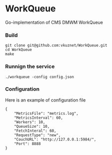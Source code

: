 # WorkQueue
Go-implementation of CMS DMWM WorkQueue

### Build
```
git clone git@github.com:vkuznet/WorkQueue.git
cd WorkQueue
make
```

### Runnign the service
```
./workqueue -config config.json
```

### Configuration
Here is an example of configuration file

```
{
    "MetricsFile": "metrics.log",
    "MetricsInterval": 60,
    "Workers": 10,
    "QueueSize": 10,
    "FetchInteral": 60,
    "RequestType": "new",
    "CouchURL": "http://127.0.0.1:5984/",
    "Port": 8888
}
```
